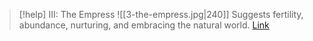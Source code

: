 > [!help]  III: The Empress
> ![[3-the-empress.jpg|240]]
> Suggests fertility, abundance, nurturing, and embracing the natural world.
> [Link](https://www.dailytarotdraw.com/the-empress)